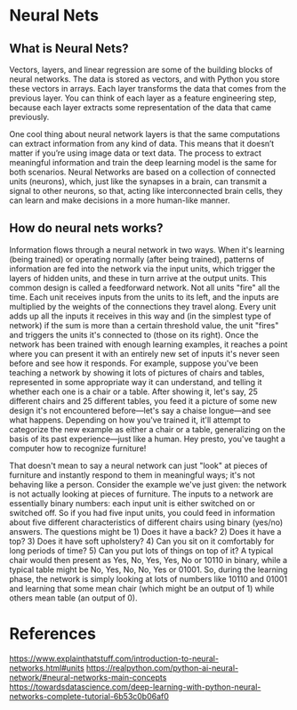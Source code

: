 # Neural Nets

## What is Neural Nets?

Vectors, layers, and linear regression are some of the building blocks of neural networks. The data is stored as vectors, and with Python you store these vectors in arrays. Each layer transforms the data that comes from the previous layer. You can think of each layer as a feature engineering step, because each layer extracts some representation of the data that came previously.

One cool thing about neural network layers is that the same computations can extract information from any kind of data. This means that it doesn’t matter if you’re using image data or text data. The process to extract meaningful information and train the deep learning model is the same for both scenarios.
Neural Networks are based on a collection of connected units (neurons), which, just like the synapses in a brain, can transmit a signal to other neurons, so that, acting like interconnected brain cells, they can learn and make decisions in a more human-like manner.

## How do neural nets works?
Information flows through a neural network in two ways. When it's learning (being trained) or operating normally (after being trained), patterns of information are fed into the network via the input units, which trigger the layers of hidden units, and these in turn arrive at the output units. This common design is called a feedforward network. Not all units "fire" all the time. Each unit receives inputs from the units to its left, and the inputs are multiplied by the weights of the connections they travel along. Every unit adds up all the inputs it receives in this way and (in the simplest type of network) if the sum is more than a certain threshold value, the unit "fires" and triggers the units it's connected to (those on its right).
Once the network has been trained with enough learning examples, it reaches a point where you can present it with an entirely new set of inputs it's never seen before and see how it responds. For example, suppose you've been teaching a network by showing it lots of pictures of chairs and tables, represented in some appropriate way it can understand, and telling it whether each one is a chair or a table. After showing it, let's say, 25 different chairs and 25 different tables, you feed it a picture of some new design it's not encountered before—let's say a chaise longue—and see what happens. Depending on how you've trained it, it'll attempt to categorize the new example as either a chair or a table, generalizing on the basis of its past experience—just like a human. Hey presto, you've taught a computer how to recognize furniture!

That doesn't mean to say a neural network can just "look" at pieces of furniture and instantly respond to them in meaningful ways; it's not behaving like a person. Consider the example we've just given: the network is not actually looking at pieces of furniture. The inputs to a network are essentially binary numbers: each input unit is either switched on or switched off. So if you had five input units, you could feed in information about five different characteristics of different chairs using binary (yes/no) answers. The questions might be 1) Does it have a back? 2) Does it have a top? 3) Does it have soft upholstery? 4) Can you sit on it comfortably for long periods of time? 5) Can you put lots of things on top of it? A typical chair would then present as Yes, No, Yes, Yes, No or 10110 in binary, while a typical table might be No, Yes, No, No, Yes or 01001. So, during the learning phase, the network is simply looking at lots of numbers like 10110 and 01001 and learning that some mean chair (which might be an output of 1) while others mean table (an output of 0).




# References
https://www.explainthatstuff.com/introduction-to-neural-networks.html#units
https://realpython.com/python-ai-neural-network/#neural-networks-main-concepts
https://towardsdatascience.com/deep-learning-with-python-neural-networks-complete-tutorial-6b53c0b06af0
